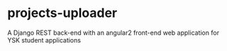 # projects-uploader
A Django REST back-end with an angular2 front-end web application for YSK student applications
